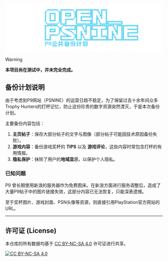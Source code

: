 ![OpenPSNine Title](https://raw.githubusercontent.com/Ailyth99/OpenPSNine/main/TITLE.png)

> [!WARNING]
> **本项目尚在测试中，并未完全完成。**

## 备份计划说明

由于考虑到P9网站（PSNINE）的运营日趋不稳定，为了保留过去十余年间众多Trophy Hunters的打杯记忆，防止这份珍贵的数字资源突然湮灭，于是本次备份计划。

主要备份内容包括：

1.  **主页帖子**：保存大部分帖子的文字与图像（部分帖子可能因技术原因备份失败）。
2.  **游戏内容**：备份游戏奖杯的 **TIPS** 以及 **游戏评论**，这些内容时常包含打杯的有用情报。
3.  **隐私保护**：抹除了用户的**地域显示**，以保护个人隐私。

### 已知问题

P9 曾长期使用新浪的服务器作为免费图床。在新浪方面进行服务调整后，造成了大量P9帖子中的图片链接失效，这部分内容已无法恢复，只能深表遗憾。

至于奖杯图片、游戏封面、PSN头像等资源，则直接引用PlayStation官方网站的 URL。

---

## 许可证 (License)

本仓库的所有数据均基于 [CC BY-NC-SA 4.0](https://creativecommons.org/licenses/by-nc-sa/4.0/deed.zh-hans) 许可证进行共享。

[![CC BY-NC-SA 4.0][cc-by-nc-sa-image]][cc-by-nc-sa]

[cc-by-nc-sa]: http://creativecommons.org/licenses/by-nc-sa/4.0/
[cc-by-nc-sa-image]: https://i.creativecommons.org/l/by-nc-sa/4.0/88x31.png